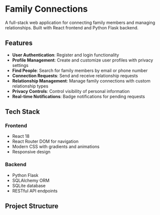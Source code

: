 # Family Connections

A full-stack web application for connecting family members and managing relationships. Built with React frontend and Python Flask backend.

## Features

- **User Authentication**: Register and login functionality
- **Profile Management**: Create and customize user profiles with privacy settings
- **Find People**: Search for family members by email or phone number
- **Connection Requests**: Send and receive relationship requests
- **Relationship Management**: Manage family connections with custom relationship types
- **Privacy Controls**: Control visibility of personal information
- **Real-time Notifications**: Badge notifications for pending requests

## Tech Stack

### Frontend
- React 18
- React Router DOM for navigation
- Modern CSS with gradients and animations
- Responsive design

### Backend
- Python Flask
- SQLAlchemy ORM
- SQLite database
- RESTful API endpoints

## Project Structure